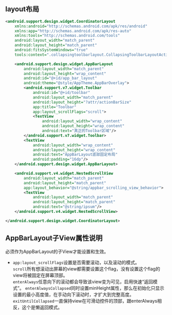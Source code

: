 ## layout布局
```xml
<android.support.design.widget.CoordinatorLayout
    xmlns:android="http://schemas.android.com/apk/res/android"
    xmlns:app="http://schemas.android.com/apk/res-auto"
    xmlns:tools="http://schemas.android.com/tools"
    android:layout_width="match_parent"
    android:layout_height="match_parent"
    android:fitsSystemWindows="true"
    tools:context=".collapsingtoolbarlayout.CollapsingToolbarLayoutActivity">

    <android.support.design.widget.AppBarLayout
        android:layout_width="match_parent"
        android:layout_height="wrap_content"
        android:id="@+id/app_bar_layout"
        android:theme="@style/AppTheme.AppBarOverlay">
        <android.support.v7.widget.Toolbar
            android:id="@+id/toolbar"
            android:layout_width="match_parent"
            android:layout_height="?attr/actionBarSize"
            app:title="Toolbar"
            app:layout_scrollFlags="scroll">
            <TextView
                android:layout_width="wrap_content"
                android:layout_height="wrap_content"
                android:text="真正的Toolbar区域"/>
        </android.support.v7.widget.Toolbar>
        <TextView
            android:layout_width="wrap_content"
            android:layout_height="wrap_content"
            android:text="AppBarLayout底部固定布局"
            android:padding="16dp"/>
    </android.support.design.widget.AppBarLayout>

    <android.support.v4.widget.NestedScrollView
        android:layout_width="match_parent"
        android:layout_height="match_parent"
        app:layout_behavior="@string/appbar_scrolling_view_behavior">
        <TextView
            android:layout_width="match_parent"
            android:layout_height="match_parent"
            android:text="@string/ipsum"/>
    </android.support.v4.widget.NestedScrollView>

</android.support.design.widget.CoordinatorLayout>
```

## AppBarLayout子View属性说明
必须作为AppBarLayout的子View才能设置和生效。  
* `app:layout_scrollFlags`设置是否需要滚动，以及滚动的模式。  
`scroll`所有想滚动出屏幕的view都需要设置这个flag，没有设置这个flag的view将被固定在屏幕顶部。  
`enterAlways`任意向下的滚动都会导致该view变为可见，启用快速“返回模式”。
`enterAlwaysCollapsed`同时设置minHeight属性，那么在初始化只显示设置的最小高度值，在手动向下滚动时，才扩大到完整高度。
`exitUntilCollapsed`一直保持view在可滑动控件的顶部，跟enterAlways相反，这个是懒返回模式。
